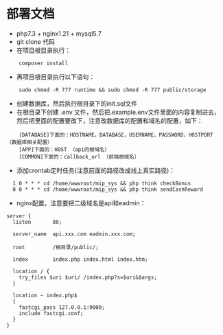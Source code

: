 # 部署文档
- php7.3 + nginx1.21 + mysql5.7
- git clone 代码
- 在项目根目录执行：
```
    composer install
```
- 再项目根目录执行以下语句：
```
    sudo chmod -R 777 runtime && sudo chmod -R 777 public/storage
```
- 创建数据库，然后执行根目录下的init.sql文件
- 在根目录下创建 .env 文件，然后把.example.env文件里面的内容复制进去，然后把里面的配置要改下，注意改数据库的配置和域名的配置，如下：
```
    [DATABASE]下面的：HOSTNAME，DATABASE，USERNAME，PASSWORD，HOSTPORT（数据库相关配置）
    [APP]下面的：HOST （api的根域名）
    [COMMON]下面的：callback_url （前端根域名）
```
- 添加crontab定时任务(注意前面的路径改成线上真实路径)：
```
  1 0 * * * cd /home/wwwroot/mip_sys && php think checkBonus
  0 0 * * * cd /home/wwwroot/mip_sys && php think sendCashReward
```
- nginx配置，注意要把二级域名是api和eadmin：
```
server {
  listen       80;

  server_name  api.xxx.com eadmin.xxx.com;

  root         /根目录/public/;

  index        index.php index.html index.htm;

  location / {
    try_files $uri $uri/ /index.php?s=$uri&$args;
  }

  location ~ index.php$
  {
    fastcgi_pass 127.0.0.1:9000;
    include fastcgi.conf;
  }
}

```

